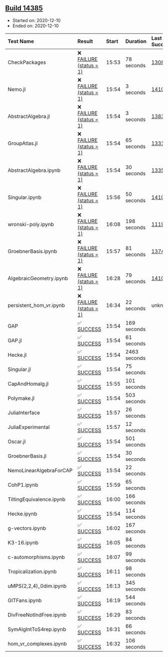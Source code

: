 ## [Build 14385](https://oscarci.mathematik.uni-kl.de/job/oscar/14385/)

* Started on: 2020-12-10
* Ended on: 2020-12-10

| Test Name    | Result | Start | Duration | Last Success | First Failure |
|:-------------|:-------|:------|:---------|:-------------|:--------------|
| CheckPackages | ❌ [FAILURE (status = 1)](https://oscarci.mathematik.uni-kl.de/job/oscar/14385/artifact/logs/build-14385/CheckPackages.log) | 15:53 | 78 seconds | [13085](https://oscarci.mathematik.uni-kl.de/job/oscar/13085/) | [13086](https://oscarci.mathematik.uni-kl.de/job/oscar/13086/) |
| Nemo.jl | ❌ [FAILURE (status = 1)](https://oscarci.mathematik.uni-kl.de/job/oscar/14385/artifact/logs/build-14385/Nemo.jl.log) | 15:54 | 3 seconds | [14101](https://oscarci.mathematik.uni-kl.de/job/oscar/14101/) | [14102](https://oscarci.mathematik.uni-kl.de/job/oscar/14102/) |
| AbstractAlgebra.jl | ❌ [FAILURE (status = 1)](https://oscarci.mathematik.uni-kl.de/job/oscar/14385/artifact/logs/build-14385/AbstractAlgebra.jl.log) | 15:54 | 3 seconds | [13837](https://oscarci.mathematik.uni-kl.de/job/oscar/13837/) | [13838](https://oscarci.mathematik.uni-kl.de/job/oscar/13838/) |
| GroupAtlas.jl | ❌ [FAILURE (status = 1)](https://oscarci.mathematik.uni-kl.de/job/oscar/14385/artifact/logs/build-14385/GroupAtlas.jl.log) | 15:54 | 65 seconds | [13311](https://oscarci.mathematik.uni-kl.de/job/oscar/13311/) | [13312](https://oscarci.mathematik.uni-kl.de/job/oscar/13312/) |
| AbstractAlgebra.ipynb | ❌ [FAILURE (status = 1)](https://oscarci.mathematik.uni-kl.de/job/oscar/14385/artifact/logs/build-14385/AbstractAlgebra.ipynb.log) | 15:54 | 30 seconds | [13355](https://oscarci.mathematik.uni-kl.de/job/oscar/13355/) | [13356](https://oscarci.mathematik.uni-kl.de/job/oscar/13356/) |
| Singular.ipynb | ❌ [FAILURE (status = 1)](https://oscarci.mathematik.uni-kl.de/job/oscar/14385/artifact/logs/build-14385/Singular.ipynb.log) | 15:56 | 50 seconds | [14101](https://oscarci.mathematik.uni-kl.de/job/oscar/14101/) | [14102](https://oscarci.mathematik.uni-kl.de/job/oscar/14102/) |
| wronski-poly.ipynb | ❌ [FAILURE (status = 1)](https://oscarci.mathematik.uni-kl.de/job/oscar/14385/artifact/logs/build-14385/wronski-poly.ipynb.log) | 16:08 | 198 seconds | [11192](https://oscarci.mathematik.uni-kl.de/job/oscar/11192/) | [11193](https://oscarci.mathematik.uni-kl.de/job/oscar/11193/) |
| GroebnerBasis.ipynb | ❌ [FAILURE (status = 1)](https://oscarci.mathematik.uni-kl.de/job/oscar/14385/artifact/logs/build-14385/GroebnerBasis.ipynb.log) | 15:57 | 81 seconds | [13748](https://oscarci.mathematik.uni-kl.de/job/oscar/13748/) | [13749](https://oscarci.mathematik.uni-kl.de/job/oscar/13749/) |
| AlgebraicGeometry.ipynb | ❌ [FAILURE (status = 1)](https://oscarci.mathematik.uni-kl.de/job/oscar/14385/artifact/logs/build-14385/AlgebraicGeometry.ipynb.log) | 16:28 | 79 seconds | [14101](https://oscarci.mathematik.uni-kl.de/job/oscar/14101/) | [14102](https://oscarci.mathematik.uni-kl.de/job/oscar/14102/) |
| persistent_hom_vr.ipynb | ❌ [FAILURE (status = 1)](https://oscarci.mathematik.uni-kl.de/job/oscar/14385/artifact/logs/build-14385/persistent_hom_vr.ipynb.log) | 16:34 | 22 seconds | unknown | unknown |
| GAP | ✅ [SUCCESS](https://oscarci.mathematik.uni-kl.de/job/oscar/14385/artifact/logs/build-14385/GAP.log) | 15:54 | 169 seconds |  |  |
| GAP.jl | ✅ [SUCCESS](https://oscarci.mathematik.uni-kl.de/job/oscar/14385/artifact/logs/build-14385/GAP.jl.log) | 15:54 | 61 seconds |  |  |
| Hecke.jl | ✅ [SUCCESS](https://oscarci.mathematik.uni-kl.de/job/oscar/14385/artifact/logs/build-14385/Hecke.jl.log) | 15:54 | 2463 seconds |  |  |
| Singular.jl | ✅ [SUCCESS](https://oscarci.mathematik.uni-kl.de/job/oscar/14385/artifact/logs/build-14385/Singular.jl.log) | 15:54 | 75 seconds |  |  |
| CapAndHomalg.jl | ✅ [SUCCESS](https://oscarci.mathematik.uni-kl.de/job/oscar/14385/artifact/logs/build-14385/CapAndHomalg.jl.log) | 15:55 | 101 seconds |  |  |
| Polymake.jl | ✅ [SUCCESS](https://oscarci.mathematik.uni-kl.de/job/oscar/14385/artifact/logs/build-14385/Polymake.jl.log) | 15:54 | 503 seconds |  |  |
| JuliaInterface | ✅ [SUCCESS](https://oscarci.mathematik.uni-kl.de/job/oscar/14385/artifact/logs/build-14385/JuliaInterface.log) | 15:57 | 26 seconds |  |  |
| JuliaExperimental | ✅ [SUCCESS](https://oscarci.mathematik.uni-kl.de/job/oscar/14385/artifact/logs/build-14385/JuliaExperimental.log) | 15:57 | 12 seconds |  |  |
| Oscar.jl | ✅ [SUCCESS](https://oscarci.mathematik.uni-kl.de/job/oscar/14385/artifact/logs/build-14385/Oscar.jl.log) | 15:54 | 501 seconds |  |  |
| GroebnerBasis.jl | ✅ [SUCCESS](https://oscarci.mathematik.uni-kl.de/job/oscar/14385/artifact/logs/build-14385/GroebnerBasis.jl.log) | 15:54 | 30 seconds |  |  |
| NemoLinearAlgebraForCAP | ✅ [SUCCESS](https://oscarci.mathematik.uni-kl.de/job/oscar/14385/artifact/logs/build-14385/NemoLinearAlgebraForCAP.log) | 15:54 | 22 seconds |  |  |
| CohP1.ipynb | ✅ [SUCCESS](https://oscarci.mathematik.uni-kl.de/job/oscar/14385/artifact/logs/build-14385/CohP1.ipynb.log) | 15:59 | 65 seconds |  |  |
| TiltingEquivalence.ipynb | ✅ [SUCCESS](https://oscarci.mathematik.uni-kl.de/job/oscar/14385/artifact/logs/build-14385/TiltingEquivalence.ipynb.log) | 16:00 | 166 seconds |  |  |
| Hecke.ipynb | ✅ [SUCCESS](https://oscarci.mathematik.uni-kl.de/job/oscar/14385/artifact/logs/build-14385/Hecke.ipynb.log) | 15:54 | 114 seconds |  |  |
| g-vectors.ipynb | ✅ [SUCCESS](https://oscarci.mathematik.uni-kl.de/job/oscar/14385/artifact/logs/build-14385/g-vectors.ipynb.log) | 16:02 | 167 seconds |  |  |
| K3-16.ipynb | ✅ [SUCCESS](https://oscarci.mathematik.uni-kl.de/job/oscar/14385/artifact/logs/build-14385/K3-16.ipynb.log) | 16:05 | 84 seconds |  |  |
| c-automorphisms.ipynb | ✅ [SUCCESS](https://oscarci.mathematik.uni-kl.de/job/oscar/14385/artifact/logs/build-14385/c-automorphisms.ipynb.log) | 16:07 | 99 seconds |  |  |
| Tropicalization.ipynb | ✅ [SUCCESS](https://oscarci.mathematik.uni-kl.de/job/oscar/14385/artifact/logs/build-14385/Tropicalization.ipynb.log) | 16:11 | 98 seconds |  |  |
| uMPS(2,2,4)_0dim.ipynb | ✅ [SUCCESS](https://oscarci.mathematik.uni-kl.de/job/oscar/14385/artifact/logs/build-14385/uMPS-2-2-4-_0dim.ipynb.log) | 16:13 | 345 seconds |  |  |
| GITFans.ipynb | ✅ [SUCCESS](https://oscarci.mathematik.uni-kl.de/job/oscar/14385/artifact/logs/build-14385/GITFans.ipynb.log) | 16:19 | 544 seconds |  |  |
| DivFreeNotIndFree.ipynb | ✅ [SUCCESS](https://oscarci.mathematik.uni-kl.de/job/oscar/14385/artifact/logs/build-14385/DivFreeNotIndFree.ipynb.log) | 16:29 | 83 seconds |  |  |
| SymAlgIntToS4rep.ipynb | ✅ [SUCCESS](https://oscarci.mathematik.uni-kl.de/job/oscar/14385/artifact/logs/build-14385/SymAlgIntToS4rep.ipynb.log) | 16:31 | 66 seconds |  |  |
| hom_vr_complexes.ipynb | ✅ [SUCCESS](https://oscarci.mathematik.uni-kl.de/job/oscar/14385/artifact/logs/build-14385/hom_vr_complexes.ipynb.log) | 16:32 | 106 seconds |  |  |
